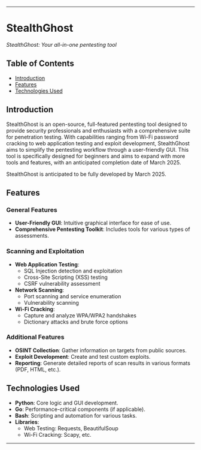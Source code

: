

---

# StealthGhost

*StealthGhost: Your all-in-one pentesting tool*

## Table of Contents
- [Introduction](#introduction)
- [Features](#features)
- [Technologies Used](#technologies-used)

## Introduction
StealthGhost is an open-source, full-featured pentesting tool designed to provide security professionals and enthusiasts with a comprehensive suite for penetration testing. With capabilities ranging from Wi-Fi password cracking to web application testing and exploit development, StealthGhost aims to simplify the pentesting workflow through a user-friendly GUI. This tool is specifically designed for beginners and aims to expand with more tools and features, with an anticipated completion date of March 2025.

StealthGhost is anticipated to be fully developed by March 2025.

## Features
### General Features
- **User-Friendly GUI**: Intuitive graphical interface for ease of use.
- **Comprehensive Pentesting Toolkit**: Includes tools for various types of assessments.

### Scanning and Exploitation
- **Web Application Testing**:
  - SQL Injection detection and exploitation
  - Cross-Site Scripting (XSS) testing
  - CSRF vulnerability assessment
- **Network Scanning**:
  - Port scanning and service enumeration
  - Vulnerability scanning
- **Wi-Fi Cracking**:
  - Capture and analyze WPA/WPA2 handshakes
  - Dictionary attacks and brute force options

### Additional Features
- **OSINT Collection**: Gather information on targets from public sources.
- **Exploit Development**: Create and test custom exploits.
- **Reporting**: Generate detailed reports of scan results in various formats (PDF, HTML, etc.).

## Technologies Used
- **Python**: Core logic and GUI development.
- **Go**: Performance-critical components (if applicable).
- **Bash**: Scripting and automation for various tasks.
- **Libraries**: 
  - Web Testing: Requests, BeautifulSoup
  - Wi-Fi Cracking: Scapy, etc.

---
